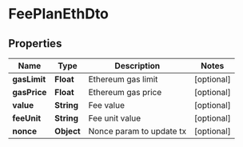 # FeePlanEthDto

## Properties
Name | Type | Description | Notes
------------ | ------------- | ------------- | -------------
**gasLimit** | **Float** | Ethereum gas limit |  [optional]
**gasPrice** | **Float** | Ethereum gas price |  [optional]
**value** | **String** | Fee value |  [optional]
**feeUnit** | **String** | Fee unit value |  [optional]
**nonce** | **Object** | Nonce param to update tx |  [optional]
